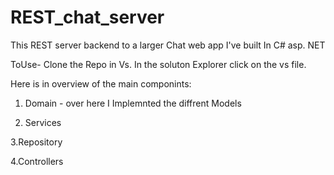 # REST_chat_server
This REST server backend to a larger Chat web app I've built In C# asp. NET 

ToUse-
Clone the Repo in Vs. In the soluton Explorer click on the vs file.

Here is in overview of the main componints:

1. Domain - over here I Implemnted the diffrent Models

2. Services

  3.Repository

  4.Controllers
 
 
